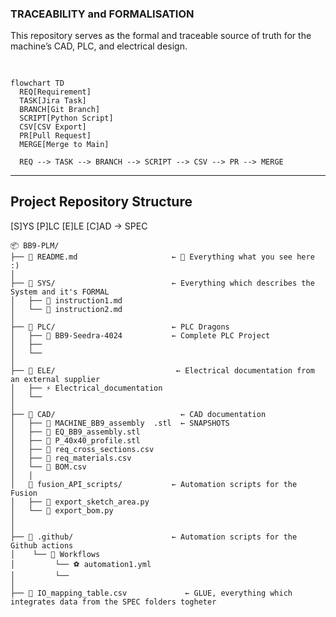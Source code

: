 ### TRACEABILITY and FORMALISATION
This repository serves as the formal and traceable source of truth for the machine’s CAD, PLC, and electrical design.

##  

```mermaid

flowchart TD
  REQ[Requirement]
  TASK[Jira Task]
  BRANCH[Git Branch]
  SCRIPT[Python Script]
  CSV[CSV Export]
  PR[Pull Request]
  MERGE[Merge to Main]

  REQ --> TASK --> BRANCH --> SCRIPT --> CSV --> PR --> MERGE
```

---

## Project Repository Structure 
[S]YS [P]LC [E]LE [C]AD -> SPEC
```
📦 BB9-PLM/	
├── 📘 README.md                     ← 🧭 Everything what you see here :)
│
├── 📁 SYS/                          ← Everything which describes the System and it's FORMAL
│   ├── 📘 instruction1.md
│   └── 📘 instruction2.md
│
├── 📁 PLC/                          ← PLC Dragons
│   ├── 🐲 BB9-Seedra-4024           ← Complete PLC Project
│   ├──  
│   └── 
│
├── 📁 ELE/                           ← Electrical documentation from an external supplier
│   ├── ⚡ Electrical_documentation
│   └── 
│
├── 📁 CAD/                    	      ← CAD documentation
│   ├── 🧊 MACHINE_BB9_assembly	.stl  ← SNAPSHOTS 
│   ├── 🧊 EQ_BB9_assembly.stl
│   ├──	🧊 P_40x40_profile.stl
│   ├── 📗 req_cross_sections.csv
│   ├──	📗 req_materials.csv
│   └── 📗 BOM.csv
│   │
│   📁 fusion_API_scripts/           ← Automation scripts for the Fusion 
│   ├── 🐍 export_sketch_area.py
│   └── 🐍 export_bom.py 
│
│
├── 📁 .github/                      ← Automation scripts for the Github actions
│    └── 📁 Workflows
│         └── ⚽ automation1.yml
│         └── 
│
├── 📘 IO_mapping_table.csv	           ← GLUE, everything which integrates data from the SPEC folders togheter


